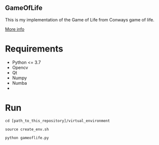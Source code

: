 ## GameOfLife
This is my implementation of the Game of Life from Conways game of life.

[More info](https://en.wikipedia.org/wiki/Conway%27s_Game_of_Life)

# Requirements
  - Python <= 3.7
  - Opencv
  - Qt
  - Numpy
  - Numba
  - 

# Run
  
    cd [path_to_this_repository]/virtual_environment
    
    source create_env.sh
    
    python gameoflife.py
    
